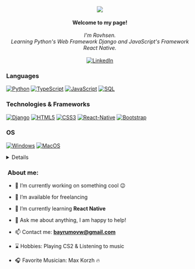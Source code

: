 <h1 align="center">
    <img src="https://readme-typing-svg.herokuapp.com/?font=Righteous&size=35&center=true&vCenter=true&width=500&height=70&duration=4000&lines=Wellcome+👋;+I'm+Rovhsen;" />
</h1>

<p align="center">
    <b>Welcome to my page!</b><br><br>
    <i>
        I'm Rovhsen.<br>
        Learning Python's Web Framework Django and JavaScript's Framework React Native.<br>
    </i><br>
    <a href="https://www.linkedin.com/in/rovshen-bayramov-952a54260/">
        <img src="https://img.shields.io/badge/LinkedIn-blue?style=flat-square&logo=linkedin" alt="LinkedIn">
    </a>
</p>

### Languages
[![Python](https://img.shields.io/badge/python-black?style=for-the-badge&logo=python)](https://github.com/rowsen2904)
[![TypeScript](https://img.shields.io/badge/typescript-black?style=for-the-badge&logo=typescript)](https://github.com/rowsen2904)
[![JavaScript](https://img.shields.io/badge/javascript-black?style=for-the-badge&logo=javascript)](https://github.com/rowsen2904)
[![SQL](https://img.shields.io/badge/sql-black?style=for-the-badge&logo=mysql)](https://github.com/rowsen2904)

### Technologies & Frameworks
[![Django](https://img.shields.io/badge/django-black?style=for-the-badge&logo=django)](https://github.com/rowsen2904)
[![HTML5](https://img.shields.io/badge/html5-black?style=for-the-badge&logo=html5)](https://github.com/rowsen2904)
[![CSS3](https://img.shields.io/badge/css3-black?style=for-the-badge&logo=css3)](https://github.com/rowsen2904)
[![React-Native](https://camo.githubusercontent.com/6e3e6e551b6f70861321e266fbc538a19ce917645fedf232c9c32ead0c5accf9/68747470733a2f2f696d672e736869656c64732e696f2f62616467652f2d52454143544e41544956452d3039303930393f7374796c653d666f722d7468652d6261646765266c6f676f3d5265616374)](https://github.com/rowsen2904)
[![Bootstrap](https://img.shields.io/badge/bootstrap-black?style=for-the-badge&logo=bootstrap)](https://github.com/rowsen2904)

### OS
[![Windows](https://img.shields.io/badge/Windows-black?style=for-the-badge&logo=Windows)](https://github.com/rowsen2904)
[![MacOS](https://img.shields.io/badge/Macos-black?style=for-the-badge&logo=Macos)](https://github.com/rowsen2904)

<details>
<p align="center">
  <a href="https://github.com/rowsen2904">
    <img src="https://github-profile-summary-cards.vercel.app/api/cards/profile-details?username=rowsen2904&theme=transparent" />
  </a>
  <a href="https://github.com/rowsen2904">
    <img src="https://github-readme-streak-stats.herokuapp.com/?user=rowsen2904&hide_border=true&card_width=338&theme=transparent" />
  </a>
  <a href="https://github.com/rowsen2904">
    <img src="https://github-profile-summary-cards.vercel.app/api/cards/stats?username=rowsen2904&theme=transparent" />
  </a>
  <a href="https://github.com/rowsen2904">
    <img src="https://github-readme-stats.vercel.app/api/top-langs/?username=rowsen2904&langs_count=10&exclude_repo=&hide=jupyter%20notebook,vim%20script,cmake,makefile,batchfile,emacs%20lisp,css,html&layout=default&card_width=699&hide_border=true&theme=transparent" />
  </a>
</p>
</details>

<h3>&nbsp;About me:</h3>

- 🔭 I’m currently working on something cool 😉

- 🤝 I’m available for freelancing

- 🌱 I’m currently learning **React Native**

- 💬 Ask me about anything, I am happy to help!

- 📫 Contact me: **bayrumovw@gmail.com**

- ⌛ Hobbies: Playing CS2 & Listening to music

- 🎧 Favorite Musician: Max Korzh 🔥